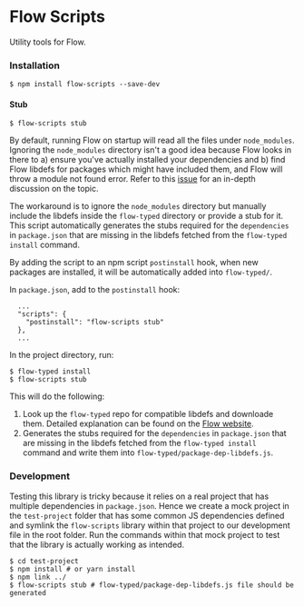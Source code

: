 # Flow Scripts

Utility tools for Flow.

### Installation

```
$ npm install flow-scripts --save-dev
```

#### Stub

```
$ flow-scripts stub
```

By default, running Flow on startup will read all the files under `node_modules`. Ignoring the `node_modules` directory isn't a good idea because Flow looks in there to a) ensure you've actually installed your dependencies and b) find Flow libdefs for packages which might have included them, and Flow will throw a module not found error. Refer to this [issue](https://github.com/facebook/flow/issues/869) for an in-depth discussion on the topic.

The workaround is to ignore the `node_modules` directory but manually include the libdefs inside the `flow-typed` directory or provide a stub for it. This script automatically generates the stubs required for the `dependencies` in `package.json` that are missing in the libdefs fetched from the `flow-typed install` command.

By adding the script to an npm script `postinstall` hook, when new packages are installed, it will be automatically added into `flow-typed/`.

In `package.json`, add to the `postinstall` hook:

```
  ...
  "scripts": {
    "postinstall": "flow-scripts stub"
  },
  ...
```

In the project directory, run:

```
$ flow-typed install
$ flow-scripts stub
```

This will do the following:

1. Look up the `flow-typed` repo for compatible libdefs and downloade them. Detailed explanation can be found on the [Flow website](https://flowtype.org/docs/third-party.html#using-flow-typed).
2. Generates the stubs required for the `dependencies` in `package.json` that are missing in the libdefs fetched from the `flow-typed install` command and write them into `flow-typed/package-dep-libdefs.js`.

### Development

Testing this library is tricky because it relies on a real project that has multiple dependencies in `package.json`. Hence we create a mock project in the `test-project` folder that has some common JS dependencies defined and symlink the `flow-scripts` library within that project to our development file in the root folder. Run the commands within that mock project to test that the library is actually working as intended.

```
$ cd test-project
$ npm install # or yarn install
$ npm link ../
$ flow-scripts stub # flow-typed/package-dep-libdefs.js file should be generated
```
